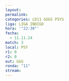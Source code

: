 ```yaml
---
layout: 
permalink: 
categories: LD11 GGGS PSYS
liga: LIGA INDIGO
hora: '"22:30"'
fecha:
  - 11.11.24
match: 3
local: PSY
r1: 0
r2: 0
out: GGG
ronda: "11"
stream:
---
```

